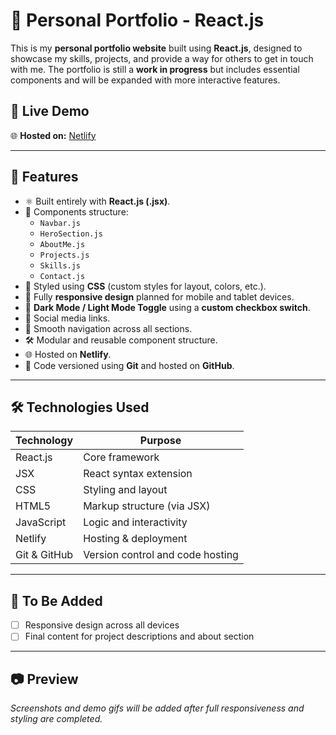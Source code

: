 # 💼 Personal Portfolio - React.js

This is my **personal portfolio website** built using **React.js**, designed to showcase my skills, projects, and provide a way for others to get in touch with me. The portfolio is still a **work in progress** but includes essential components and will be expanded with more interactive features.

## 📌 Live Demo

🌐 **Hosted on:** [Netlify](https://my-react-portfolio-203.netlify.app/)

---

## 🚀 Features

- ⚛️ Built entirely with **React.js (.jsx)**.
- 📄 Components structure:
  - `Navbar.js`
  - `HeroSection.js`
  - `AboutMe.js`
  - `Projects.js`
  - `Skills.js`
  - `Contact.js`
- 🎨 Styled using **CSS** (custom styles for layout, colors, etc.).
- 📱 Fully **responsive design** planned for mobile and tablet devices.
- 🌙 **Dark Mode / Light Mode Toggle** using a **custom checkbox switch**.
- 🔗 Social media links.
- 🧭 Smooth navigation across all sections.
- 🛠️ Modular and reusable component structure.
- 🌐 Hosted on **Netlify**.
- 📂 Code versioned using **Git** and hosted on **GitHub**.

---

## 🛠️ Technologies Used

| Technology     | Purpose                            |
|----------------|------------------------------------|
| React.js       | Core framework                     |
| JSX            | React syntax extension             |
| CSS            | Styling and layout                 |
| HTML5          | Markup structure (via JSX)         |
| JavaScript     | Logic and interactivity            |
| Netlify        | Hosting & deployment               |
| Git & GitHub   | Version control and code hosting   |

---

## 🔧 To Be Added

- [ ] Responsive design across all devices
- [ ] Final content for project descriptions and about section

---

## 📷 Preview

*Screenshots and demo gifs will be added after full responsiveness and styling are completed.*
